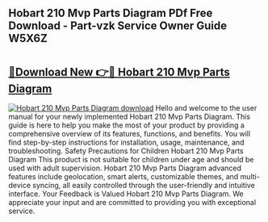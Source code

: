 ## Hobart 210 Mvp Parts Diagram PDf Free Download - Part-vzk Service Owner Guide W5X6Z

# <h2><a href="http://dfnlgta.blite.top/?on=Hobart+210+Mvp+Parts+Diagram">🔗Download New 👉🔴 Hobart 210 Mvp Parts Diagram</a></h2>

[![Hobart 210 Mvp Parts Diagram download](https://i.imgur.com/lujVjoI.png)](http://dfnlgta.blite.top/?on=Hobart+210+Mvp+Parts+Diagram)
Hello and welcome to the user manual for your newly implemented Hobart 210 Mvp Parts Diagram. This guide is here to help you make the most of your product by providing a comprehensive overview of its features, functions, and benefits. You will find step-by-step instructions for installation, usage, maintenance, and troubleshooting. Safety Precautions for Children Hobart 210 Mvp Parts Diagram This product is not suitable for children under age and should be used with adult supervision. Hobart 210 Mvp Parts Diagram advanced features include geolocation, smart alerts, customizable themes, and multi-device syncing, all easily controlled through the user-friendly and intuitive interface. Your Feedback is Valued Hobart 210 Mvp Parts Diagram. We appreciate your input and are committed to providing you with exceptional service.
